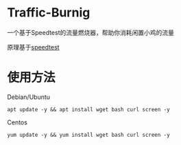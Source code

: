 # Traffic-Burnig
一个基于Speedtest的流量燃烧器，帮助你消耗闲置小鸡的流量

原理基于[speedtest](https://github.com/sivel/speedtest-cli)

# 使用方法
Debian/Ubuntu
```
apt update -y && apt install wget bash curl screen -y

```

Centos
```
yum update -y && yum install wget bash curl screen -y

```
